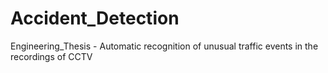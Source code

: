 # Accident_Detection
Engineering_Thesis - Automatic recognition of unusual traffic events in the recordings of CCTV
